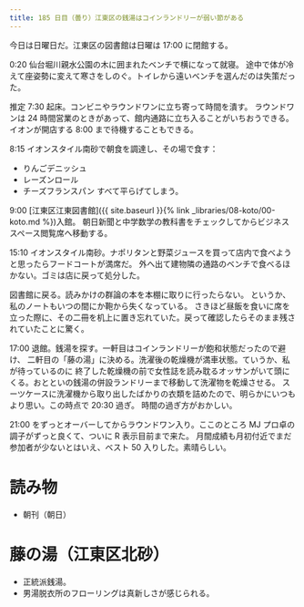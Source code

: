 ```yaml
---
title: 185 日目（曇り）江東区の銭湯はコインランドリーが弱い節がある
---
```


今日は日曜日だ。江東区の図書館は日曜は 17:00 に閉館する。

0:20 仙台堀川親水公園の木に囲まれたベンチで横になって就寝。
途中で体が冷えて座姿勢に変えて寒さをしのぐ。トイレから遠いベンチを選んだのは失策だった。

推定 7:30 起床。コンビニやラウンドワンに立ち寄って時間を潰す。
ラウンドワンは 24 時間営業のときがあって、館内通路に立ち入ることがいちおうできる。
イオンが開店する 8:00 まで待機することもできる。

8:15 イオンスタイル南砂で朝食を調達し、その場で食す：
* りんごデニッシュ
* レーズンロール
* チーズフランスパン
すべて平らげてしまう。

9:00 [江東区江東図書館]({{ site.baseurl }}{% link _libraries/08-koto/00-koto.md %})入館。
朝日新聞と中学数学の教科書をチェックしてからビジネススペース閲覧席へ移動する。

15:10 イオンスタイル南砂。ナポリタンと野菜ジュースを買って店内で食べようと思ったらフードコートが満席だ。
外へ出て建物隣の通路のベンチで食べるほかない。ゴミは店に戻って処分した。

図書館に戻る。読みかけの群論の本を本棚に取りに行ったらない。
というか、私のノートもいつの間にか鞄から失くなっている。
さきほど昼飯を食いに席を立った際に、その二冊を机上に置き忘れていた。戻って確認したらそのまま残されていたことに驚く。

17:00 退館。銭湯を探す。一軒目はコインランドリーが飽和状態だったので避け、
二軒目の「藤の湯」に決める。洗濯後の乾燥機が満車状態。ていうか、私が待っているのに
終了した乾燥機の前で女性誌を読み耽るオッサンがいて頭にくる。おとといの銭湯の併設ランドリーまで移動して洗濯物を乾燥させる。
スーツケースに洗濯機から取り出したばかりの衣類を詰めたので、明らかにいつもより思い。この時点で 20:30 過ぎ。
時間の過ぎ方がおかしい。

21:00 をずっとオーバーしてからラウンドワン入り。ここのところ MJ プロ卓の調子がずっと良くて、ついに R 表示目前まで来た。
月間成績も月初付近でまだ参加者が少ないとはいえ、ベスト 50 入りした。素晴らしい。

# 読み物

* 朝刊（朝日）

# 藤の湯（江東区北砂）

* 正統派銭湯。
* 男湯脱衣所のフローリングは真新しさが感じられる。
